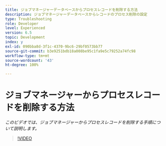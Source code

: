 ```yaml
---
title: ジョブマネージャーデータベースからプロセスレコードを削除する方法
description: ジョブマネージャーデータベースからレコードのプロセス削除の設定
type: Troubleshooting
role: Developer
level: Experienced
version: 6.5
topic: Development
index: y
exl-id: 090bba8d-3f1c-4370-9bc6-29bf0573bb77
source-git-commit: b3e9251bdb18a008be95c1fa9e5c79252a74fc98
workflow-type: tm+mt
source-wordcount: '43'
ht-degree: 100%

---
```


# ジョブマネージャーからプロセスレコードを削除する方法

*このビデオでは、ジョブマネージャーからプロセスレコードを削除する手順について説明します。*

>[!VIDEO](https://video.tv.adobe.com/v/335577?quality=12&learn=on)
